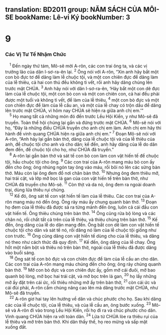 translation: BD2011
group: NĂM SÁCH CỦA MÔI-SE
bookName: Lê-vi Ký 
bookNumber: 3
-------

<div class="title"><h1>9</h1><h3>Các Vị Tư Tế Nhậm Chức</h3></div>
<span class="verse le_9_1"> <sup>1</sup> Ðến ngày thứ tám, Mô-sê mời A-rôn, các con trai ông ta, và các vị trưởng lão của dân I-sơ-ra-ên lại. </span>
<span class="verse le_9_2"><sup>2</sup> Ông nói với A-rôn, “Xin anh hãy bắt một con bò đực tơ để dâng làm lễ chuộc tội, và một con chiên đực để dâng làm của lễ thiêu, cả hai con thú đều không tì vết, rồi anh hãy dâng chúng lên trước mặt CHÚA. </span>
<span class="verse le_9_3"><sup>3</sup> Anh hãy nói với dân I-sơ-ra-ên, ‘Hãy bắt một con dê đực làm của lễ chuộc tội, một con bò con và một con chiên con, cả hai đều phải được một tuổi và không tì vết, để làm của lễ thiêu, </span>
<span class="verse le_9_4"><sup>4</sup> một con bò đực và một con chiên đực để làm của lễ cầu an, và một của lễ chay có trộn dầu để dâng lên trước mặt CHÚA, vì hôm nay CHÚA sẽ hiện ra giữa anh chị em.’”<br/></span>
<span class="verse le_9_5"> <sup>5</sup> Họ mang tất cả những món đó đến trước Lều Hội Kiến, y như Mô-sê đã truyền. Toàn thể hội chúng lại gần và đứng trước mặt CHÚA. </span>
<span class="verse le_9_6"><sup>6</sup> Mô-sê nói với họ, “Ðây là những điều CHÚA truyền cho anh chị em làm. Anh chị em hãy thi hành để vinh quang CHÚA hiện ra giữa anh chị em.” </span>
<span class="verse le_9_7"><sup>7</sup> Ðoạn Mô-sê nói với A-rôn, “Anh hãy lại gần bàn thờ, dâng của lễ chuộc tội và của lễ thiêu của anh, để chuộc tội cho anh và cho dân; kế đến, anh hãy dâng của lễ do dân đem đến, để chuộc tội cho họ, như CHÚA đã truyền.”<br/></span>
<span class="verse le_9_8"> <sup>8</sup> A-rôn lại gần bàn thờ và sát tế con bò con làm con vật hiến tế để chuộc tội, hầu chuộc tội cho ông. </span>
<span class="verse le_9_9"><sup>9</sup> Các con trai của A-rôn mang máu bò con ấy đến cho ông; ông nhúng ngón tay ông vào máu, rồi bôi nó lên các sừng bàn thờ. Máu còn lại ông đem đổ nơi chân bàn thờ. </span>
<span class="verse le_9_10"><sup>10</sup> Nhưng ông đem thiêu mỡ, hai trái cật, và lớp mỡ bọc lá gan của con vật hiến tế trên bàn thờ, như CHÚA đã truyền cho Mô-sê. </span>
<span class="verse le_9_11"><sup>11</sup> Còn thịt và da nó, ông đem ra ngoài doanh trại, dùng lửa thiêu rụi chúng.<br/></span>
<span class="verse le_9_12"> <sup>12</sup> Kế đó, ông sát tế con vật hiến tế làm của lễ thiêu. Các con trai của A-rôn mang máu nó đến ông. Ông rảy máu ấy chung quanh bàn thờ. </span>
<span class="verse le_9_13"><sup>13</sup> Ðoạn họ đem của lễ thiêu đã được sả ra từng mảnh đến ông, luôn cả cái đầu con vật hiến tế. Ông thiêu chúng trên bàn thờ. </span>
<span class="verse le_9_14"><sup>14</sup> Ông cũng rửa bộ lòng và các chân nó, rồi chất tất cả trên của lễ thiêu, và thiêu chúng trên bàn thờ. </span>
<span class="verse le_9_15"><sup>15</sup> Kế đến, ông dâng của lễ do dân mang đến. Ông bắt con dê làm con vật hiến tế chuộc tội cho dân và sát tế nó, rồi dâng nó làm của lễ chuộc tội giống như con trước. </span>
<span class="verse le_9_16"><sup>16</sup> Ông cũng dâng con vật hiến tế dùng cho của lễ thiêu, và dâng nó theo như cách thức đã quy định. </span>
<span class="verse le_9_17"><sup>17</sup> Kế đến, ông dâng của lễ chay. Ông hốt một nắm bột và thiêu nó trên bàn thờ, ngoài của lễ thiêu đã được dâng vào buổi sáng.<br/></span>
<span class="verse le_9_18"> <sup>18</sup> Ông sát tế con bò đực và con chiên đực để làm của lễ cầu an cho dân. Các con trai của A-rôn mang máu chúng đến cho ông; ông rảy chúng quanh bàn thờ. </span>
<span class="verse le_9_19"><sup>19</sup> Mỡ con bò đực và con chiên đực ấy, gồm mỡ cái đuôi, mỡ bao quanh bộ lòng, mỡ bọc hai trái cật, và mỡ bọc trên lá gan, </span>
<span class="verse le_9_20"><sup>20</sup> họ lấy những mỡ ấy đặt trên cái ức, rồi thiêu những mỡ ấy trên bàn thờ, </span>
<span class="verse le_9_21"><sup>21</sup> còn cái ức và cái đùi phải, A-rôn cầm chúng nâng cao lên mà dâng trước mặt CHÚA, như Mô-sê đã truyền.<br/></span>
<span class="verse le_9_22"> <sup>22</sup> A-rôn giơ hai tay lên hướng về dân và chúc phước cho họ. Sau khi dâng các của lễ chuộc tội, của lễ thiêu, và của lễ cầu an, ông bước xuống. </span>
<span class="verse le_9_23"><sup>23</sup> Mô-sê và A-rôn đi vào trong Lều Hội Kiến, rồi họ đi ra và chúc phước cho dân. Vinh quang CHÚA hiện ra với toàn dân. </span>
<span class="verse le_9_24"><sup>24</sup> Lửa từ CHÚA lòe ra thiêu rụi của lễ thiêu và mỡ trên bàn thờ. Khi dân thấy thế, họ reo mừng và sấp mặt xuống đất.<br/></span>
